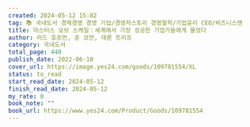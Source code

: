 ```yaml
---
created: 2024-05-12 15:02
tag: 📚 국내도서 경제경영 경영 기업/경영자스토리 경영철학/기업윤리 CEO/비즈니스맨
title: 마스터스 오브 스케일：세계에서 가장 성공한 기업가들에게 물었다
author: 리드 호프먼, 준 코언, 데론 트리프
category: 국내도서
total_page: 440
publish_date: 2022-06-10
cover_url: https://image.yes24.com/goods/109781554/XL
status: to_read
start_read_date: 2024-05-12
finish_read_date: 2024-05-12
my_rate: 0
book_note: ""
book_url: https://www.yes24.com/Product/Goods/109781554
---
```



